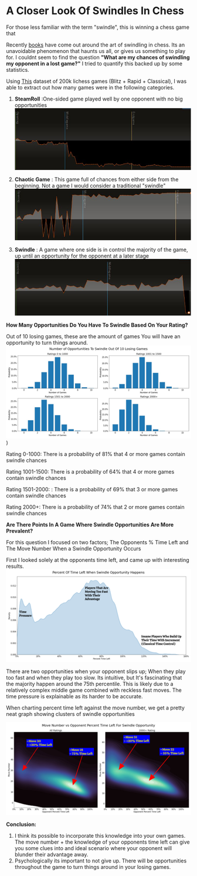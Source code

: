 # A Closer Look Of Swindles In Chess
For those less familiar with the term "swindle", this is winning a chess game that 


Recently [books](https://www.amazon.com/Complete-Chess-Swindler-Points-Positions/dp/9056919113/ref=sr_1_4?crid=3W3KRYLEVGMRW&keywords=swindling+chess&qid=1652719878&sprefix=swindling+chess%2Caps%2C88&sr=8-4) have come out around the art of swindling in chess. Its an unavoidable phenomenon that haunts us all, or gives us something to play for. I couldnt seem to find the question **"What are my chances of swindling my opponent in a lost game?"** I tried to quantify this backed up by some statistics.

Using [This](https://web.chessdigits.com/data) dataset of 200k lichess games (Blitz + Rapid + Classical), I was able to extract out how many games were in the following categories.
1. **SteamRoll** :One-sided game played well by one opponent with no big opportunities
![SteamRoll](https://github.com/GrantRedfield/ChessSwindleAnalysis/blob/main/SteamRoll.JPG)


2. **Chaotic Game** : This game full of chances from either side from the beginning. Not a game I would consider a  traditional "swindle"
![](https://github.com/GrantRedfield/ChessSwindleAnalysis/blob/main/Chaotic_Game.JPG)


3. **Swindle** :  A game where one side is in control the majority of the game, up until an opportunity for the opponent at a later stage
![](https://github.com/GrantRedfield/ChessSwindleAnalysis/blob/main/Swindle.JPG)



**How Many Opportunities Do You Have To Swindle Based On Your Rating?**

Out of 10 losing games, these are the amount of games You will have an opportunity to turn things around.
![](https://github.com/GrantRedfield/ChessSwindleAnalysis/blob/main/Number%20of%20Opportunities%20To%20Swindle%20Out%20of%2010%20Losing%20Games.jpg))

Rating 0-1000: There is a probability of 81% that 4 or more games contain swindle chances

Rating 1001-1500:  There is a probability of 64% that 4 or more games contain swindle chances

Rating 1501-2000: : There is a probability of 69% that 3 or more games contain swindle chances

Rating  2000+:  There is a probability of 74% that 2 or more games contain swindle chances

**Are There Points In A Game Where Swindle Opportunities Are More Prevalent?**

For this question I focused on two factors;  The Opponents % Time Left and The Move Number When a Swindle Opportunity Occurs

First I looked solely at the opponents time left, and came up with interesting results.
![](https://github.com/GrantRedfield/ChessSwindleAnalysis/blob/main/Percent_Time_Left_Swindle_Occurs.jpg)

There are two opportunities when your opponent slips up; When they play too fast and when they play too slow. Its intuitive, but It's fascinating that the majority happen around the 75th percentile. This is likely due to a relatively complex middle game combined with reckless fast moves. The time pressure is explainable as its harder to be accurate.

When charting percent time left against the move number, we get a pretty neat graph showing clusters of swindle opportunities

![](https://github.com/GrantRedfield/ChessSwindleAnalysis/blob/main/Move_vs_Opponent_Time_Left.jpg)


**Conclusion:**

1. I think its possible to incorporate this knowledge into your own games. The move number + the knowledge of your opponents time left can give you some clues into and ideal scenario where your opponent will blunder their advantage away.
2. Psychologically its important to not give up. There will be opportunities throughout the game to turn things around in your losing games.


